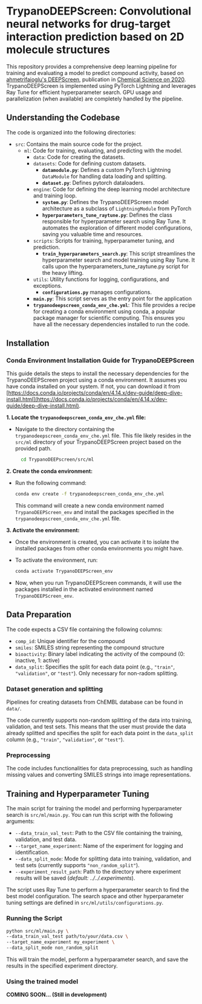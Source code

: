 # TrypanoDEEPScreen: Convolutional neural networks for drug-target interaction prediction based on 2D molecule structures

This repository provides a comprehensive deep learning pipeline for training and evaluating a model to predict compound activity, based on [ahmetrifaioglu's DEEPScreen](https://github.com/cansyl/DEEPScreen), publication in [Chemical Science on 2020](https://doi.org/10.1039/C9SC03414E). TrypanoDEEPScreen is implemented using PyTorch Lightning and leverages Ray Tune for efficient hyperparameter search. GPU usage and parallelization (when available) are completely handled by the pipeline.

## Understanding the Codebase

The code is organized into the following directories:

* `src`: Contains the main source code for the project.
    * `ml`: Code for training, evaluating, and predicting with the model.
        * `data`: Code for creating the datasets.
        * `datasets`: Code for defining custom datasets.
          - **`datamodule.py`**: Defines a custom PyTorch Lightning `DataModule` for handling data loading and splitting.
          - **`dataset.py`**: Defines pytorch dataloaders.  
        * `engine`: Code for defining the deep learning model architecture and training loop.
          - **`system.py`**: Defines the TrypanoDEEPScreen model architecture as a subclass of `LightningModule` from PyTorch
          - **`hyperparameters_tune_raytune.py`**: Defines the class responsible for hyperparameter search using Ray Tune. It automates the exploration of different model configurations, saving you valuable time and resources. 
        * `scripts`: Scripts for training, hyperparameter tuning, and prediction.
          - **`train_hyperparameters_search.py`**: This script streamlines the hyperparameter search and model training using Ray Tune. It calls upon the hyperparameters_tune_raytune.py script for the heavy lifting.
        * `utils`: Utility functions for logging, configurations, and exceptions.
          - **`configurations.py`** manages configurations.
      - **`main.py`**: This script serves as the entry point for the application
      - **`trypanodeepscreen_conda_env_che.yml`**: This file provides a recipe for creating a conda environment using conda, a popular package manager for scientific computing. This ensures you have all the necessary dependencies installed to run the code.

## **Installation**

### **Conda Environment Installation Guide for TrypanoDEEPScreen**

This guide details the steps to install the necessary dependencies for the TrypanoDEEPScreen project using a conda environment. It assumes you have conda installed on your system. If not, you can download it from [https://docs.conda.io/projects/conda/en/4.14.x/dev-guide/deep-dive-install.html](https://docs.conda.io/projects/conda/en/4.14.x/dev-guide/deep-dive-install.html).

**1. Locate the `trypanodeepscreen_conda_env_che.yml` file:**

   - Navigate to the directory containing the `trypanodeepscreen_conda_env_che.yml` file. This file likely resides in the `src/ml` directory of your TrypanoDEEPScreen project based on the provided path.

     ```bash
       cd TrypanoDEEPscreen/src/ml
     ```

**2. Create the conda environment:**

   - Run the following command:

     ```bash
     conda env create -f trypanodeepscreen_conda_env_che.yml
     ```

     This command will create a new conda environment named `TrypanoDEEPScreen_env` and install the packages specified in the `trypanodeepscreen_conda_env_che.yml` file.

**3. Activate the environment:**

   - Once the environment is created, you can activate it to isolate the installed packages from other conda environments you might have.
   - To activate the environment, run:

     ```bash
     conda activate TrypanoDEEPScreen_env
     ```

   - Now, when you run TrypanoDEEPScreen commands, it will use the packages installed in the activated environment named `TrypanoDEEPScreen_env`.

## Data Preparation

The code expects a CSV file containing the following columns:

* `comp_id`: Unique identifier for the compound
* `smiles`: SMILES string representing the compound structure
* `bioactivity`: Binary label indicating the activity of the compound (0: inactive, 1: active)
* `data_split`: Specifies the split for each data point (e.g., `"train"`, `"validation"`, or `"test"`). Only necessary for non-radom splitting.

### **Dataset generation and splitting**

Pipelines for creating datasets from ChEMBL database can be found in `data/`.

The code currently supports non-random splitting of the data into training, validation, and test sets. This means that the user must provide the data already splitted and specifies the split for each data point in the `data_split` column (e.g., `"train"`, `"validation"`, or `"test"`). 

### **Preprocessing**

The code includes functionalities for data preprocessing, such as handling missing values and converting SMILES strings into image representations.

## Training and Hyperparameter Tuning

The main script for training the model and performing hyperparameter search is `src/ml/main.py`. You can run this script with the following arguments:

* `--data_train_val_test`: Path to the CSV file containing the training, validation, and test data.
* `--target_name_experiment`: Name of the experiment for logging and identification.
* `--data_split_mode`: Mode for splitting data into training, validation, and test sets (currently supports `"non_random_split"`).
* `--experiment_result_path`: Path to the directory where experiment results will be saved (_default: ../../.experiments_).

The script uses Ray Tune to perform a hyperparameter search to find the best model configuration. The search space and other hyperparameter tuning settings are defined in `src/ml/utils/configurations.py`.

### Running the Script

```bash
python src/ml/main.py \
--data_train_val_test path/to/your/data.csv \
--target_name_experiment my_experiment \
--data_split_mode non_random_split
```

This will train the model, perform a hyperparameter search, and save the results in the specified experiment directory.

### Using the trained model

**COMING SOON... (Still in development)**